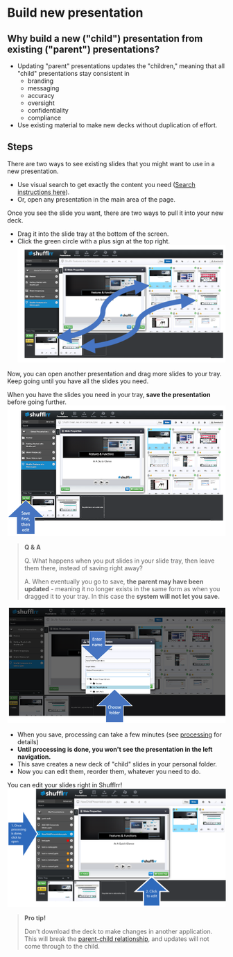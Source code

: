 # Build new presentation

## Why build a new ("child") presentation from existing ("parent") presentations?

* Updating "parent" presentations updates the "children," meaning that all "child" presentations stay consistent in 		
	* branding
	* messaging
	* accuracy
	* oversight
	* confidentiality
	* compliance 
* Use existing material to make new decks without duplication of effort. 

## Steps
There are two ways to see existing slides that you might want to use in a new presentation. 
* Use visual search to get exactly the content you need ([Search instructions here](shufflrr-search.md)). 
* Or, open any presentation in the main area of the page. 

Once you see the slide you want, there are two ways to pull it into your new deck. 
* Drag it into the slide tray at the bottom of the screen. 
* Click the green circle with a plus sign at the top right.
![Adding slides to slide tray](img/presentations-dragslides.png)

Now, you can open another presentation and drag more slides to your tray. Keep going until you have all the slides you need. 

When you have the slides you need in your tray, **save the presentation** before going further. 
![Save before proceeding](img/presentations-savefirst.png)

> **Q & A**
>
> Q. What happens when you put slides in your slide tray, then leave them there, instead of saving right away? 
>
> A. When eventually you go to save, **the parent may have been updated** - meaning it no longer exists in the same form as when you dragged it to your tray. In this case the **system will not let you save.** 


![How to save](img/presentations-savechild.png)
* When you save, processing can take a few minutes (see [processing](presentations-uploading.md#uploadProcessing) for details)
* **Until processing is done, you won't see the presentation in the left navigation.** 
* This save creates a new deck of "child" slides in your personal folder. 
* Now you can edit them, reorder them, whatever you need to do. 

You can edit your slides right in Shufflrr! 
![How to edit](img/s4.png)

> **Pro tip!**
> 
> Don't download the deck to make changes in another application. This will break the [parent-child relationship](presentations-slide-inheritance.md), and updates will not come through to the child. 

    
    
    
